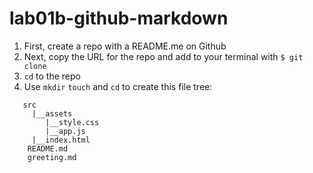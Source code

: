 # lab01b-github-markdown

1) First, create a repo with a README.me on Github
1) Next, copy the URL for the repo and add to your terminal with `$ git clone`
1) `cd` to the repo
1) Use `mkdir` `touch` and `cd` to create this file tree:
```
   src
     |__assets
        |__style.css
        |__app.js
     |__index.html
    README.md
    greeting.md
```
